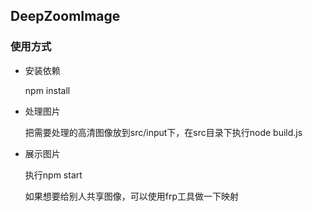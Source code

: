 ## DeepZoomImage

###  使用方式

- 安装依赖 

  npm install

- 处理图片

  把需要处理的高清图像放到src/input下，在src目录下执行node build.js

- 展示图片

  执行npm start

  如果想要给别人共享图像，可以使用frp工具做一下映射



